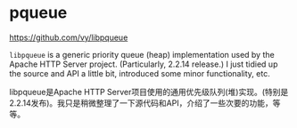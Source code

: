 # pqueue

https://github.com/vy/libpqueue

`libpqueue` is a generic priority queue (heap) implementation used by the Apache HTTP Server project. (Particularly, 2.2.14 release.) I just tidied up the source and API a little bit, introduced some minor functionality, etc.

libpqueue是Apache HTTP Server项目使用的通用优先级队列(堆)实现。(特别是2.2.14发布)。我只是稍微整理了一下源代码和API，介绍了一些次要的功能，等等。
